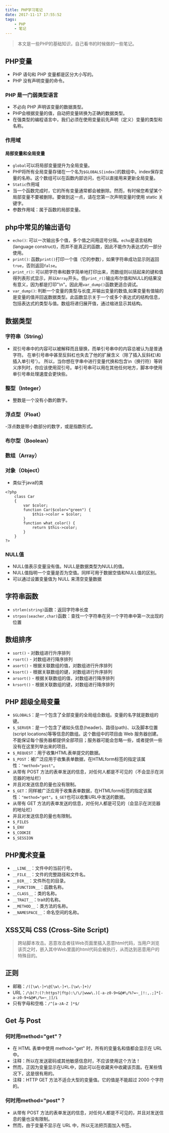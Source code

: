 ```yaml
---
title: PHP学习笔记
date: 2017-11-17 17:55:52
tags: 
    - PHP
    - 笔记
---
```


> 本文是一些PHP的基础知识，自己看书的时候做的一些笔记。

<!-- more -->

## PHP变量

- PHP 语句和 PHP 变量都是区分大小写的。
- PHP 没有声明变量的命令。

### PHP 是一门弱类型语言

- 不必向 PHP 声明该变量的数据类型。
- PHP会根据变量的值，自动把变量转换为正确的数据类型。
- 在强类型的编程语言中，我们必须在使用变量前先声明（定义）变量的类型和名称。

### 作用域

#### 局部变量和全局变量

- `global`可以将局部变量提升为全局变量。
- PHP将所有全局变量存储在一个名为`$GLOBALS[index]`的数组中。index保存变量的名称。这个数组可以在函数内部访问，也可以直接用来更新全局变量。
- `Static`作用域
 - 当一个函数完成时，它的所有变量通常都会被删除。然而，有时候您希望某个局部变量不要被删除。要做到这一点，请在您第一次声明变量时使用 static 关键字。
- 参数作用域：属于函数的局部变量。

## php中常见的输出语句

- `echo()`: 可以一次输出多个值，多个值之间用逗号分隔。`echo`是语言结构(language construct)，而并不是真正的函数，因此不能作为表达式的一部分使用。
- `print()`: 函数`print()`打印一个值（它的参数），如果字符串成功显示则返回`true`，否则返回`false`。
- `print_r()`: 可以把字符串和数字简单地打印出来，而数组则以括起来的键和值得列表形式显示，并以`Array`开头。但`print_r()`输出布尔值和NULL的结果没有意义，因为都是打印"\n"。因此用`var_dump()`函数更适合调试。
- `var_dump()`: 判断一个变量的类型与长度,并输出变量的数值,如果变量有值输的是变量的值并回返数据类型。此函数显示关于一个或多个表达式的结构信息，包括表达式的类型与值。数组将递归展开值，通过缩进显示其结构。

## 数据类型

### 字符串（String）

- 双引号串中的内容可以被解释而且替换，而单引号串中的内容总被认为是普通字符。 在单引号串中甚至反斜杠也失去了他的扩展含义（除了插入反斜杠\\和插入单引号\'）。 所以，当你想在字串中进行变量代换和包含\n（换行符）等转义序列时，你应该使用双引号。单引号串可以用在其他任何地方，脚本中使用单引号串处理速度会更快些。

### 整型（Integer）

- 整数是一个没有小数的数字。

### 浮点型（Float）

-浮点数是带小数部分的数字，或是指数形式。

### 布尔型（Boolean）

### 数组（Array）

### 对象（Object）

- 类似于java的类

```
<?php
    class Car
    {
        var $color;
        function Car($color="green") {
            $this->color = $color;
        }
        function what_color() {
            return $this->color;
        }
    }
?>
```

### NULL值

- NULL值表示变量没有值。NULL是数据类型为NULL的值。
- NULL值指明一个变量是否为空值。同样可用于数据空值和NULL值的区别。
- 可以通过设置变量值为 NULL 来清空变量数据

 ## 字符串函数
 
 - `strlen(string)`函数：返回字符串长度
 - `strpos(seacher,char)`函数：查找一个字符串在另一个字符串中第一次出现的位置

## 数组排序

- `sort()` - 对数组进行升序排列
- `rsort()` - 对数组进行降序排列
- `asort()` - 根据关联数组的值，对数组进行升序排列
- `ksort()` - 根据关联数组的键，对数组进行升序排列
- `arsort()` - 根据关联数组的值，对数组进行降序排列
- `krsort()` - 根据关联数组的键，对数组进行降序排列

## PHP 超级全局变量

- `$GLOBALS`：是一个包含了全部变量的全局组合数组。变量的名字就是数组的键。
- `$_SERVER`：是一个包含了诸如头信息(header)、路径(path)、以及脚本位置(script locations)等等信息的数组。这个数组中的项目由 Web 服务器创建。不能保证每个服务器都提供全部项目；服务器可能会忽略一些，或者提供一些没有在这里列举出来的项目。
- `$_REQUEST`：用于收集HTML表单提交的数据。
- `$_POST`：被广泛应用于收集表单数据，在HTMLform标签的指定该属性：`"method="post"`。
 - 从带有 POST 方法的表单发送的信息，对任何人都是不可见的（不会显示在浏览器的地址栏）
 - 并且对发送信息的量也没有限制。
- `$_GET`：同样被广泛应用于收集表单数据，在HTMLform标签的指定该属性：`"method="get"`。`$_GET`也可以收集URL中发送的数据。
 - 从带有 GET 方法的表单发送的信息，对任何人都是可见的（会显示在浏览器的地址栏）
 - 并且对发送信息的量也有限制。
- `$_FILES`
- `$_ENV`
- `$_COOKIE`
- `$_SESSION`

## PHP魔术变量

- `__LINE__`：文件中的当前行号。
- `__FILE__`：文件的完整路径和文件名。
- `__DIR__`：文件所在的目录。
- `__FUNCTION__`：函数名称。
- `__CLASS__`：类的名称。
- `__TRAIT__`：trait的名称。
- `__METHOD__`：类方法的名称。
- `__NAMESPACE__`：命名空间的名称。

## XSS又叫 CSS (Cross-Site Script)

> 跨站脚本攻击。恶意攻击者往Web页面里插入恶意html代码，当用户浏览该页之时，嵌入其中Web里面的html代码会被执行，从而达到恶意用户的特殊目的。

## 正则

- 邮箱：`/([\w\-]+\@[\w\-]+\.[\w\-]+)/`
- URL：`/\b(?:(?:https?|ftp):\/\/|www\.)[-a-z0-9+&@#\/%?=~_|!:,.;]*[-a-z0-9+&@#\/%=~_|]/i`
- 只有字母和空格：`/^[a-zA-Z ]*$/`

## Get 与 Post

### 何时用method="get"？

- 在 HTML 表单中使用 method="get" 时，所有的变量名和值都会显示在 URL 中。
 - 注释：所以在发送密码或其他敏感信息时，不应该使用这个方法！
- 然而，正因为变量显示在URL中，因此可以在收藏夹中收藏该页面。在某些情况下，这是很有用的。
 - 注释：HTTP GET 方法不适合大型的变量值。它的值是不能超过 2000 个字符的。

### 何时用method="post"？

- 从带有 POST 方法的表单发送的信息，对任何人都是不可见的，并且对发送信息的量也没有限制。
- 然而，由于变量不显示在 URL 中，所以无法把页面加入书签。
